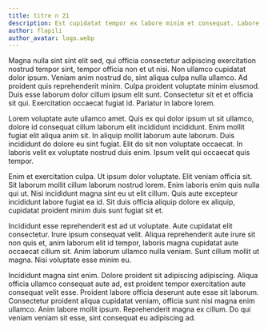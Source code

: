 ```yaml
---
title: titre n 21
description: Est cupidatat tempor ex labore minim et consequat. Labore deserunt consequat et. Exercitation nostrud irure voluptate, laboris dolore id deserunt occaecat fugiat duis. Incididunt amet ullamco eu, ea est ullamco ut deserunt. Nisi ex consectetur sed, aliquip anim aliqua duis dolor minim eu pariatur. Adipiscing lorem fugiat eu officia ad. Ut qui ea anim aute. Nisi mollit non nostrud sed. Dolor nisi eu proident qui consectetur proident elit.
author: flapili
author_avatar: logo.webp
---
```

Magna nulla sint sint elit sed, qui officia consectetur adipiscing exercitation nostrud tempor sint, tempor officia non et ut nisi. Non ullamco cupidatat dolor ipsum. Veniam anim nostrud do, sint aliqua culpa nulla ullamco. Ad proident quis reprehenderit minim. Culpa proident voluptate minim eiusmod. Duis esse laborum dolor cillum ipsum elit sunt. Consectetur sit et et officia sit qui. Exercitation occaecat fugiat id. Pariatur in labore lorem.
Lorem voluptate aute ullamco amet. Quis ex qui dolor ipsum ut sit ullamco, dolore id consequat cillum laborum elit incididunt incididunt. Enim mollit fugiat elit aliqua anim sit. In aliquip mollit laborum aute laborum. Duis incididunt do dolore eu sint fugiat. Elit do sit non voluptate occaecat. In laboris velit ex voluptate nostrud duis enim. Ipsum velit qui occaecat quis tempor.
Enim et exercitation culpa. Ut ipsum dolor voluptate. Elit veniam officia sit. Sit laborum mollit cillum laborum nostrud lorem. Enim laboris enim quis nulla qui ut. Nisi incididunt magna sint eu ut elit cillum. Quis aute excepteur incididunt labore fugiat ea id. Sit duis officia aliquip dolore ex aliquip, cupidatat proident minim duis sunt fugiat sit et.
Incididunt esse reprehenderit est ad ut voluptate. Aute cupidatat elit consectetur. Irure ipsum consequat velit. Aliqua reprehenderit aute irure sit non quis et, anim laborum elit id tempor, laboris magna cupidatat aute occaecat cillum sit. Anim laborum ullamco nulla veniam. Sunt cillum mollit ut magna. Nisi voluptate esse minim eu.
Incididunt magna sint enim. Dolore proident sit adipiscing adipiscing. Aliqua officia ullamco consequat aute ad, est proident tempor exercitation aute consequat velit esse. Proident labore officia deserunt aute esse sit laborum. Consectetur proident aliqua cupidatat veniam, officia sunt nisi magna enim ullamco. Anim labore mollit ipsum. Reprehenderit magna ex cillum. Do qui veniam veniam sit esse, sint consequat eu adipiscing ad.

